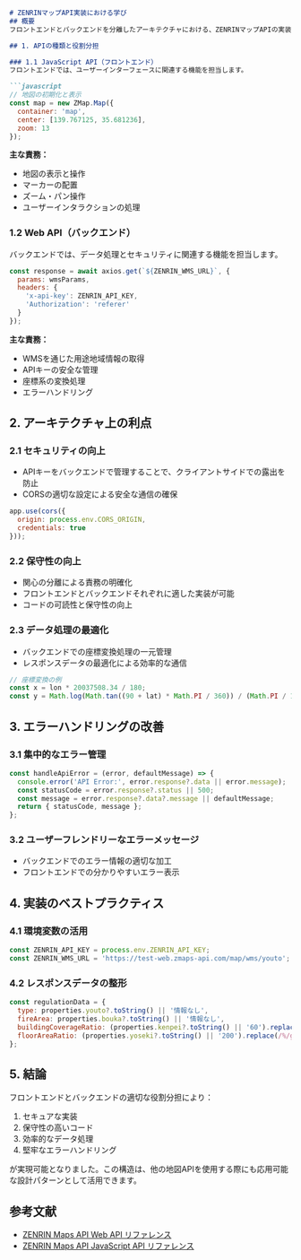 

```markdown:zenrin-api-implementation-learnings.md
# ZENRINマップAPI実装における学び
## 概要
フロントエンドとバックエンドを分離したアーキテクチャにおける、ZENRINマップAPIの実装から得られた知見をまとめます。

## 1. APIの種類と役割分担

### 1.1 JavaScript API（フロントエンド）
フロントエンドでは、ユーザーインターフェースに関連する機能を担当します。

```javascript
// 地図の初期化と表示
const map = new ZMap.Map({
  container: 'map',
  center: [139.767125, 35.681236],
  zoom: 13
});
```

**主な責務：**
- 地図の表示と操作
- マーカーの配置
- ズーム・パン操作
- ユーザーインタラクションの処理

### 1.2 Web API（バックエンド）
バックエンドでは、データ処理とセキュリティに関連する機能を担当します。

```javascript
const response = await axios.get(`${ZENRIN_WMS_URL}`, {
  params: wmsParams,
  headers: {
    'x-api-key': ZENRIN_API_KEY,
    'Authorization': 'referer'
  }
});
```

**主な責務：**
- WMSを通じた用途地域情報の取得
- APIキーの安全な管理
- 座標系の変換処理
- エラーハンドリング

## 2. アーキテクチャ上の利点

### 2.1 セキュリティの向上
- APIキーをバックエンドで管理することで、クライアントサイドでの露出を防止
- CORSの適切な設定による安全な通信の確保

```javascript
app.use(cors({
  origin: process.env.CORS_ORIGIN,
  credentials: true
}));
```

### 2.2 保守性の向上
- 関心の分離による責務の明確化
- フロントエンドとバックエンドそれぞれに適した実装が可能
- コードの可読性と保守性の向上

### 2.3 データ処理の最適化
- バックエンドでの座標変換処理の一元管理
- レスポンスデータの最適化による効率的な通信

```javascript
// 座標変換の例
const x = lon * 20037508.34 / 180;
const y = Math.log(Math.tan((90 + lat) * Math.PI / 360)) / (Math.PI / 180) * 20037508.34 / 180;
```

## 3. エラーハンドリングの改善

### 3.1 集中的なエラー管理
```javascript
const handleApiError = (error, defaultMessage) => {
  console.error('API Error:', error.response?.data || error.message);
  const statusCode = error.response?.status || 500;
  const message = error.response?.data?.message || defaultMessage;
  return { statusCode, message };
};
```

### 3.2 ユーザーフレンドリーなエラーメッセージ
- バックエンドでのエラー情報の適切な加工
- フロントエンドでの分かりやすいエラー表示

## 4. 実装のベストプラクティス

### 4.1 環境変数の活用
```javascript
const ZENRIN_API_KEY = process.env.ZENRIN_API_KEY;
const ZENRIN_WMS_URL = 'https://test-web.zmaps-api.com/map/wms/youto';
```

### 4.2 レスポンスデータの整形
```javascript
const regulationData = {
  type: properties.youto?.toString() || '情報なし',
  fireArea: properties.bouka?.toString() || '情報なし',
  buildingCoverageRatio: (properties.kenpei?.toString() || '60').replace(/%/g, ''),
  floorAreaRatio: (properties.yoseki?.toString() || '200').replace(/%/g, '')
};
```

## 5. 結論
フロントエンドとバックエンドの適切な役割分担により：
1. セキュアな実装
2. 保守性の高いコード
3. 効率的なデータ処理
4. 堅牢なエラーハンドリング

が実現可能となりました。この構造は、他の地図APIを使用する際にも応用可能な設計パターンとして活用できます。

## 参考文献
- [ZENRIN Maps API Web API リファレンス](https://developers.zmaps-api.com/v20/reference/webAPI/)
- [ZENRIN Maps API JavaScript API リファレンス](https://developers.zmaps-api.com/v20/reference/javascriptAPI/)
```
